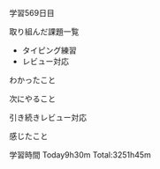 学習569日目

取り組んだ課題一覧

- タイピング練習
- レビュー対応 

わかったこと

次にやること

引き続きレビュー対応


感じたこと

学習時間 Today9h30m Total:3251h45m